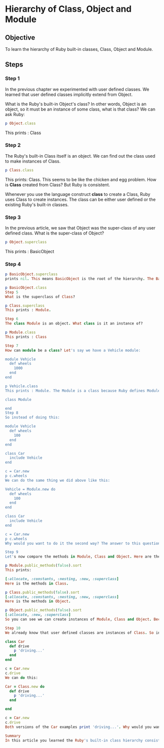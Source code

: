 # Hierarchy of Class, Object and Module

## Objective

To learn the hierarchy of Ruby built-in classes, Class, Object and Module.

## Steps

### Step 1

In the previous chapter we experimented with user defined classes. We learned that user defined classes implicitly extend from Object. 

What is the Ruby's built-in Object's class? In other words, Object is an object, so it must be an instance of some class, what is that class? We can ask Ruby:

```ruby
p Object.class
```

This prints : Class

### Step 2

The Ruby's built-in Class itself is an object. We can find out the class used to make instances of Class.

```ruby
p Class.class
```

This prints: Class. This seems to be like the chicken and egg problem. How is **Class** created from Class? But Ruby is consistent.

Whenever you use the language construct **class** to create a Class, Ruby uses Class to create instances. The class can be either user defined or the existing Ruby's built-in classes.

### Step 3

In the previous article, we saw that Object was the super-class of any user defined class. What is the super-class of Object?

```ruby
p Object.superclass
```

This prints : BasicObject

### Step 4

```ruby
p BasicObject.superclass
prints nil. This means BasicObject is the root of the hierarchy. The BasicObject is an instance of Class. You can verify it like this:

p BasicObject.class
Step 5
What is the superclass of Class?

p Class.superclass
This prints : Module.

Step 6
The class Module is an object. What class is it an instance of?

p Module.class
This prints : Class

Step 7
How can module be a class? Let's say we have a Vehicle module:

module Vehicle
  def wheels
    1000
  end
end

p Vehicle.class
This prints : Module. The Module is a class because Ruby defines Module like this:

class Module

end 
Step 8
So instead of doing this:

module Vehicle
  def wheels
    100
  end
end

class Car
  include Vehicle
end

c = Car.new
p c.wheels
We can do the same thing we did above like this:

Vehicle = Module.new do
  def wheels
    100
  end
end

class Car
  include Vehicle
end

c = Car.new
p c.wheels
Why would you want to do it the second way? The answer to this question will be discussed in an upcoming article.

Step 9
Let's now compare the methods in Module, Class and Object. Here are the methods in Module.

p Module.public_methods(false).sort
This prints:

[:allocate, :constants, :nesting, :new, :superclass]
Here is the methods in Class.

p Class.public_methods(false).sort
[:allocate, :constants, :nesting, :new, :superclass]
Here is the methods in Object.

p Object.public_methods(false).sort
[:allocate, :new, :superclass]
So you can see we can create instances of Module, Class and Object. Because they have the method new().

Step 10
We already know that user defined classes are instances of Class. So instead of doing this:

class Car
  def drive
    p 'driving...'
  end
end

c = Car.new
c.drive
We can do this:

Car = Class.new do
  def drive
    p 'driving...'
  end

end

c = Car.new
c.drive
Both versions of the Car examples print 'driving...'. Why would you want to do it the second way? The answer to this question will be discussed in an upcoming article.

Summary
In this article you learned the Ruby's built-in class hierarchy consisting of Class, Object, Module and BasicObject. You also saw how we can create modules and classes by creating them on the fly and adding methods to it.
